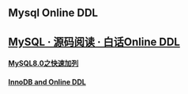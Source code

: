 ## Mysql Online DDL

## [MySQL · 源码阅读 · 白话Online DDL](http://mysql.taobao.org/monthly/2021/03/06/)

#### [MySQL8.0之快速加列](https://developer.aliyun.com/article/715642)

#### [InnoDB and Online DDL](https://dev.mysql.com/doc/refman/8.0/en/innodb-online-ddl.html)


